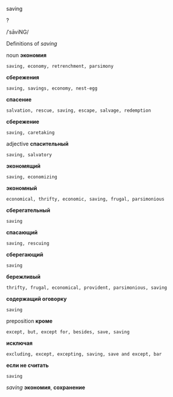 saving

?

/ˈsāviNG/

Definitions of _saving_

noun
**экономия**

    saving, economy, retrenchment, parsimony
**сбережения**

    saving, savings, economy, nest-egg
**спасение**

    salvation, rescue, saving, escape, salvage, redemption
**сбережение**

    saving, caretaking

adjective
**спасительный**

    saving, salvatory
**экономящий**

    saving, economizing
**экономный**

    economical, thrifty, economic, saving, frugal, parsimonious
**сберегательный**

    saving
**спасающий**

    saving, rescuing
**сберегающий**

    saving
**бережливый**

    thrifty, frugal, economical, provident, parsimonious, saving
**содержащий оговорку**

    saving

preposition
**кроме**

    except, but, except for, besides, save, saving
**исключая**

    excluding, except, excepting, saving, save and except, bar
**если не считать**

    saving

_saving_
**экономия**, **сохранение**